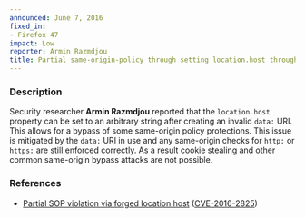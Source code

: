 ```yaml
---
announced: June 7, 2016
fixed_in:
- Firefox 47
impact: Low
reporter: Armin Razmdjou
title: Partial same-origin-policy through setting location.host through data URI
---
```


<h3>Description</h3>

<p>Security researcher <strong>Armin Razmdjou</strong> reported that the
<code>location.host</code> property can be set to an arbitrary string after creating an
invalid <code>data:</code> URI. This allows for a bypass of some same-origin policy
protections. This issue is mitigated by the <code>data:</code> URI in use and any
same-origin checks for <code>http:</code> or <code>https:</code> are still enforced
correctly. As a result cookie stealing and other common same-origin bypass attacks are not
possible.
</p>

<h3>References</h3>

<ul>
  <li><a href="https://bugzilla.mozilla.org/show_bug.cgi?id=1193093">
        Partial SOP violation via forged location.host</a>
(<a href="http://cve.mitre.org/cgi-bin/cvename.cgi?name=CVE-2016-2825"
class="ex-ref">CVE-2016-2825</a>)</li>
</ul>

